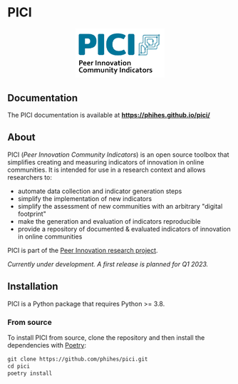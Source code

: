 # PICI

<p align="center"><a href="https://www.peer-innovation.de" target="_blank">
    <img src="./docs/images/pici_logo.png" width="200px" />
</a></p>

## Documentation

The PICI documentation is available at **<https://phihes.github.io/pici/>**

## About

PICI (*Peer Innovation Community Indicators*) is an open source toolbox that simplifies creating and measuring indicators of innovation in online communities. It is intended for use in a research context and allows researchers to:

- automate data collection and indicator generation steps 
- simplify the implementation of new indicators
- simplify the assessment of new communities with an arbitrary "digital footprint"
- make the generation and evaluation of indicators reproducible
- provide a repository of documented & evaluated indicators of innovation in online communities

PICI is part of the [Peer Innovation research project](https://www.peer-innovation.de/).

*Currently under development. A first release is planned for Q1 2023.*

## Installation

PICI is a Python package that requires Python >= 3.8.

### From source

To install PICI from source, clone the repository and then install the dependencies with [Poetry](https://python-poetry.org/):

```
git clone https://github.com/phihes/pici.git
cd pici
poetry install
```
